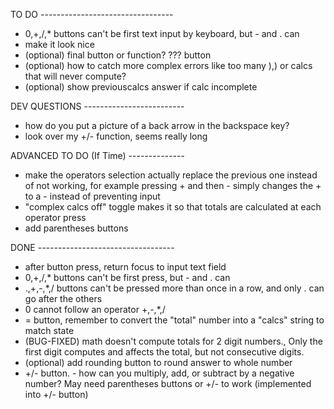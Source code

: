 TO DO ---------------------------------
- 0,+,/,* buttons can't be first text input by keyboard, but - and . can
- make it look nice
- (optional) final button or function?  ??? button
- (optional) how to catch more complex errors like too many ),) or calcs that will never compute?
- (optional) show previouscalcs answer if calc incomplete

DEV QUESTIONS -------------------------
- how do you put a picture of a back arrow in the backspace key?
- look over my +/- function, seems really long

ADVANCED TO DO (If Time) --------------
- make the operators selection actually replace the previous one instead of not working, for example pressing + and then - simply changes the + to a - instead of preventing input
- "complex calcs off" toggle makes it so that totals are calculated at each operator press
- add parentheses buttons

DONE ----------------------------------
- after button press, return focus to input text field
- 0,+,/,* buttons can't be first press, but - and . can
- .,+,-,*,/ buttons can't be pressed more than once in a row, and only . can go after the others
- 0 cannot follow an operator +,-,*,/
- = button, remember to convert the "total" number into a "calcs" string to match state
- (BUG-FIXED) math doesn't compute totals for 2 digit numbers., Only the first digit computes and affects the total, but not consecutive digits.  
- (optional) add rounding button to round answer to whole number
- +/- button. - how can you multiply, add, or subtract by a negative number? May need parentheses buttons or +/- to work (implemented into +/- button)



